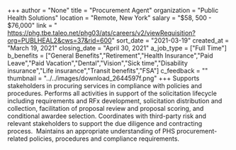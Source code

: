 +++
author = "None"
title = "Procurement Agent"
organization = "Public Health Solutions"
location = "Remote, New York"
salary = "$58, 500 - $76,000"
link = " https://phg.tbe.taleo.net/phg03/ats/careers/v2/viewRequisition?org=PUBLHEAL2&cws=37&rid=600"
sort_date = "2021-03-19"
created_at = "March 19, 2021"
closing_date = "April 30, 2021"
a_job_type = ["Full Time"]
b_benefits = ["General Benefits","Retirement","Health Insurance","Paid Leave","Paid Vacation","Dental","Vision","Sick time","Disability insurance","Life insurance","Transit benefits","FSA"]
c_feedback = ""
thumbnail = "../../images/download_2644597f.png"
+++
Supports stakeholders in procuring services in compliance with policies and procedures. Performs all activities in support of the solicitation lifecycle including requirements and RFx development, solicitation distribution and collection, facilitation of proposal review and proposal scoring, and conditional awardee selection. Coordinates with third-party risk and relevant stakeholders to support the due diligence and contracting process.  Maintains an appropriate understanding of PHS procurement-related policies, procedures and compliance requirements. 


       
